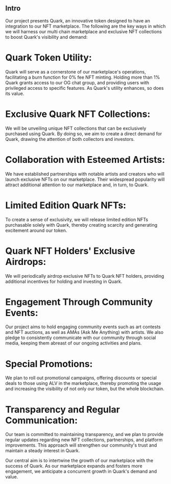 ## Intro
Our project presents Quark, an innovative token designed to have an integration to our NFT marketplace. The following are the key ways in which we will harness our multi chain marketplace and exclusive NFT collections to boost Quark's visibility and demand:

# Quark Token Utility: 
Quark will serve as a cornerstone of our marketplace's operations, facilitating a burn function for 0% fee NFT minting. Holding more than 1% Quark grants access to our OG chat group, and providing users with privileged access to specific features. As Quark's utility enhances, so does its value.  

# Exclusive Quark NFT Collections: 
We will be unveiling unique NFT collections that can be exclusively purchased using Quark. By doing so, we aim to create a direct demand for Quark, drawing the attention of both collectors and investors. 

# Collaboration with Esteemed Artists: 
We have established partnerships with notable artists and creators who will launch exclusive NFTs on our marketplace. Their widespread popularity will attract additional attention to our marketplace and, in turn, to Quark. 

# Limited Edition Quark NFTs: 
To create a sense of exclusivity, we will release limited edition NFTs purchasable solely with Quark, thereby creating scarcity and generating excitement around our token.

# Quark NFT Holders' Exclusive Airdrops: 
We will periodically airdrop exclusive NFTs to Quark NFT holders, providing additional incentives for holding and investing in Quark.

# Engagement Through Community Events: 
Our project aims to hold engaging community events such as art contests and NFT auctions, as well as AMAs (Ask Me Anything) with artists. We also pledge to consistently communicate with our community through social media, keeping them abreast of our ongoing activities and plans.

# Special Promotions: 
We plan to roll out promotional campaigns, offering discounts or special deals to those using ALV in the marketplace, thereby promoting the usage and increasing the visibility of not only our token, but the whole blockchain.

# Transparency and Regular Communication: 
Our team is committed to maintaining transparency, and we plan to provide regular updates regarding new NFT collections, partnerships, and platform improvements. This approach will strengthen our community's trust and maintain a steady interest in Quark.

Our central aim is to intertwine the growth of our marketplace with the success of Quark. As our marketplace expands and fosters more engagement, we anticipate a concurrent growth in Quark's demand and value.
